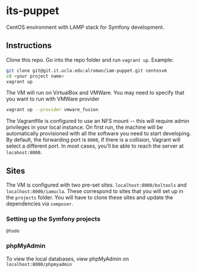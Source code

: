 # its-puppet

CentOS environment with LAMP stack for Symfony development.

## Instructions

Clone this repo.  Go into the repo folder and run `vagrant up`.  Example:

```sh
git clone git@git.it.ucla.edu:alroman/iam-puppet.git centosvm
cd <your project name>
vagrant up
```

The VM will run on VirtualBox and VMWare.  You may need to specify that you want to run with VMWare provider

```sh
vagrant up --provider vmware_fusion
```

The Vagrantfile is configured to use an NFS mount -- this will require admin privileges in your local instance.  On first run, the machine will be automatically provisioned with all the software you need to start developing.  By default, the forwarding port is `8000`, if there is a collision, Vagrant will select a different port.  In most cases, you'll be able to reach the server at `locahost:8000`.

## Sites

The VM is configured with two pre-set sites.  `localhost:8000/boltools` and `localhost:8000/iamucla`.  These correspond to sites that you will set up in the `projects` folder.  You will have to clone these sites and update the dependencies via `composer`.

### Setting up the Symfony projects

`@todo`

### phpMyAdmin

To view the local databases, view phpMyAdmin on `localhost:8000/phpmyadmin`
